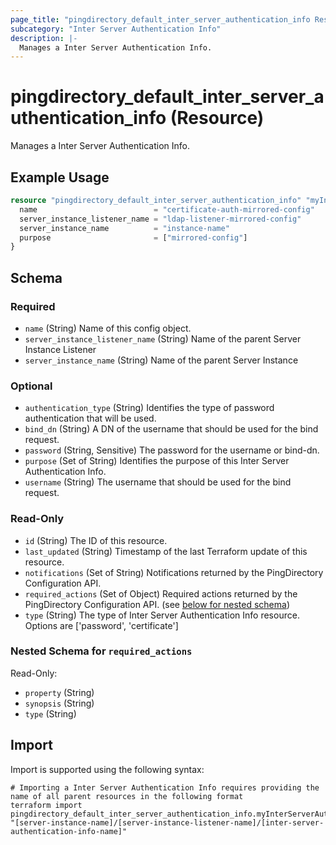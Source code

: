 ```yaml
---
page_title: "pingdirectory_default_inter_server_authentication_info Resource - terraform-provider-pingdirectory"
subcategory: "Inter Server Authentication Info"
description: |-
  Manages a Inter Server Authentication Info.
---
```


# pingdirectory_default_inter_server_authentication_info (Resource)

Manages a Inter Server Authentication Info.

## Example Usage

```terraform
resource "pingdirectory_default_inter_server_authentication_info" "myInterServerAuthenticationInfo" {
  name                          = "certificate-auth-mirrored-config"
  server_instance_listener_name = "ldap-listener-mirrored-config"
  server_instance_name          = "instance-name"
  purpose                       = ["mirrored-config"]
}
```

<!-- schema generated by tfplugindocs -->
## Schema

### Required

- `name` (String) Name of this config object.
- `server_instance_listener_name` (String) Name of the parent Server Instance Listener
- `server_instance_name` (String) Name of the parent Server Instance

### Optional

- `authentication_type` (String) Identifies the type of password authentication that will be used.
- `bind_dn` (String) A DN of the username that should be used for the bind request.
- `password` (String, Sensitive) The password for the username or bind-dn.
- `purpose` (Set of String) Identifies the purpose of this Inter Server Authentication Info.
- `username` (String) The username that should be used for the bind request.

### Read-Only

- `id` (String) The ID of this resource.
- `last_updated` (String) Timestamp of the last Terraform update of this resource.
- `notifications` (Set of String) Notifications returned by the PingDirectory Configuration API.
- `required_actions` (Set of Object) Required actions returned by the PingDirectory Configuration API. (see [below for nested schema](#nestedatt--required_actions))
- `type` (String) The type of Inter Server Authentication Info resource. Options are ['password', 'certificate']

<a id="nestedatt--required_actions"></a>
### Nested Schema for `required_actions`

Read-Only:

- `property` (String)
- `synopsis` (String)
- `type` (String)

## Import

Import is supported using the following syntax:

```shell
# Importing a Inter Server Authentication Info requires providing the name of all parent resources in the following format
terraform import pingdirectory_default_inter_server_authentication_info.myInterServerAuthenticationInfo "[server-instance-name]/[server-instance-listener-name]/[inter-server-authentication-info-name]"
```

